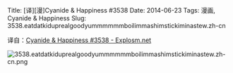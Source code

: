 Title: [译][漫]Cyanide & Happiness #3538
Date: 2014-06-23
Tags: 漫画, Cyanide & Happiness
Slug: 3538.eatdatkiduprealgoodyummmmmmboilimmashimstickiminastew.zh-cn

译自：[Cyanide & Happiness #3538 - Explosm.net](http://explosm.net/comics/3538/)


![3538.eatdatkiduprealgoodyummmmmmboilimmashimstickiminastew.zh-cn.png](/static/images/comics/3538.eatdatkiduprealgoodyummmmmmboilimmashimstickiminastew.zh-cn.png)
